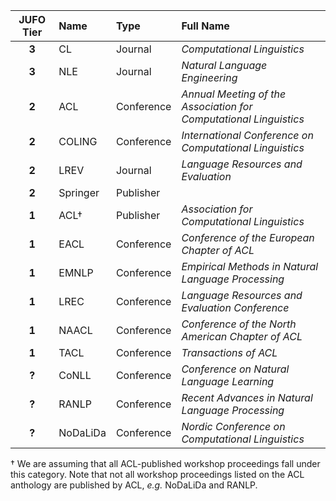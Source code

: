 | JUFO Tier | Name     | Type       | Full Name                                                         |
|:---------:|:---------|:-----------|:------------------------------------------------------------------|
|   **3**   | CL       | Journal    | _Computational Linguistics_                                       |
|   **3**   | NLE      | Journal    | _Natural Language Engineering_                                    |
|   **2**   | ACL      | Conference | _Annual Meeting of the Association for Computational Linguistics_ |
|   **2**   | COLING   | Conference | _International Conference on Computational Linguistics_           |
|   **2**   | LREV     | Journal    | _Language Resources and Evaluation_                               |
|   **2**   | Springer | Publisher  |                                                                   |
|   **1**   | ACL†     | Publisher  | _Association for Computational Linguistics_                       |
|   **1**   | EACL     | Conference | _Conference of the European Chapter of ACL_                       |
|   **1**   | EMNLP    | Conference | _Empirical Methods in Natural Language Processing_                |
|   **1**   | LREC     | Conference | _Language Resources and Evaluation Conference_                    |
|   **1**   | NAACL    | Conference | _Conference of the North American Chapter of ACL_                 |
|   **1**   | TACL     | Conference | _Transactions of ACL_                                             |
|   **?**   | CoNLL    | Conference | _Conference on Natural Language Learning_                         |
|   **?**   | RANLP    | Conference | _Recent Advances in Natural Language Processing_                  |
|   **?**   | NoDaLiDa | Conference | _Nordic Conference on Computational Linguistics_                  |

† We are assuming that all ACL-published workshop proceedings fall under this category. Note that not all workshop proceedings listed on the ACL anthology are published by ACL, _e.g._ NoDaLiDa and RANLP.
